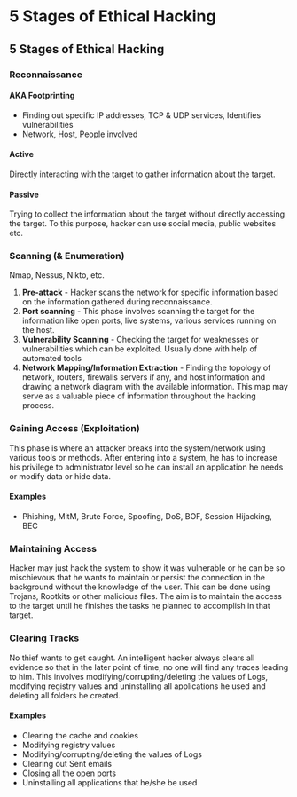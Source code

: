 # 5 Stages of Ethical Hacking

## 5 Stages of Ethical Hacking

### Reconnaissance

#### AKA Footprinting

* Finding out specific IP addresses, TCP & UDP services, Identifies vulnerabilities
* Network, Host, People involved

#### Active

Directly interacting with the target to gather information about the target.

#### Passive

Trying to collect the information about the target without directly accessing the target. To this purpose, hacker can use social media, public websites etc.

### Scanning (& Enumeration)

Nmap, Nessus, Nikto, etc.

1. **Pre-attack** - Hacker scans the network for specific information based on the information gathered during reconnaissance.
2. **Port scanning** - This phase involves scanning the target for the information like open ports, live systems, various services running on the host.
3. **Vulnerability Scanning** - Checking the target for weaknesses or vulnerabilities which can be exploited. Usually done with help of automated tools
4. **Network Mapping/Information Extraction** - Finding the topology of network, routers, firewalls servers if any, and host information and drawing a network diagram with the available information. This map may serve as a valuable piece of information throughout the hacking process.

### Gaining Access (Exploitation)

This phase is where an attacker breaks into the system/network using various tools or methods. After entering into a system, he has to increase his privilege to administrator level so he can install an application he needs or modify data or hide data.

#### Examples

* Phishing, MitM, Brute Force, Spoofing, DoS, BOF, Session Hijacking, BEC

### Maintaining Access

Hacker may just hack the system to show it was vulnerable or he can be so mischievous that he wants to maintain or persist the connection in the background without the knowledge of the user. This can be done using Trojans, Rootkits or other malicious files. The aim is to maintain the access to the target until he finishes the tasks he planned to accomplish in that target.

### Clearing Tracks

No thief wants to get caught. An intelligent hacker always clears all evidence so that in the later point of time, no one will find any traces leading to him. This involves modifying/corrupting/deleting the values of Logs, modifying registry values and uninstalling all applications he used and deleting all folders he created.

#### Examples

* Clearing the cache and cookies
* Modifying registry values
* Modifying/corrupting/deleting the values of Logs
* Clearing out Sent emails
* Closing all the open ports
* Uninstalling all applications that he/she be used
